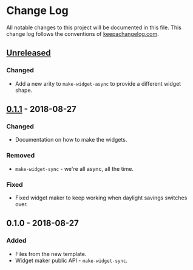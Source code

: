 # Change Log
All notable changes to this project will be documented in this file. This change log follows the conventions of [keepachangelog.com](http://keepachangelog.com/).

## [Unreleased]
### Changed
- Add a new arity to `make-widget-async` to provide a different widget shape.

## [0.1.1] - 2018-08-27
### Changed
- Documentation on how to make the widgets.

### Removed
- `make-widget-sync` - we're all async, all the time.

### Fixed
- Fixed widget maker to keep working when daylight savings switches over.

## 0.1.0 - 2018-08-27
### Added
- Files from the new template.
- Widget maker public API - `make-widget-sync`.

[Unreleased]: https://github.com/your-name/peg-game/compare/0.1.1...HEAD
[0.1.1]: https://github.com/your-name/peg-game/compare/0.1.0...0.1.1
